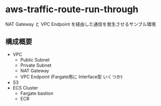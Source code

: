 # aws-traffic-route-run-through

NAT Gateway と VPC Endpoint を経由した通信を発生させるサンプル環境


## 構成概要

- VPC
    - Public Subnet
    - Private Subnet
    - NAT Gateway
    - VPC Endpoint (Fargate用に Interface型 いくつか)
- S3
- ECS Cluster
    - Fargate bastion
    - ECR

